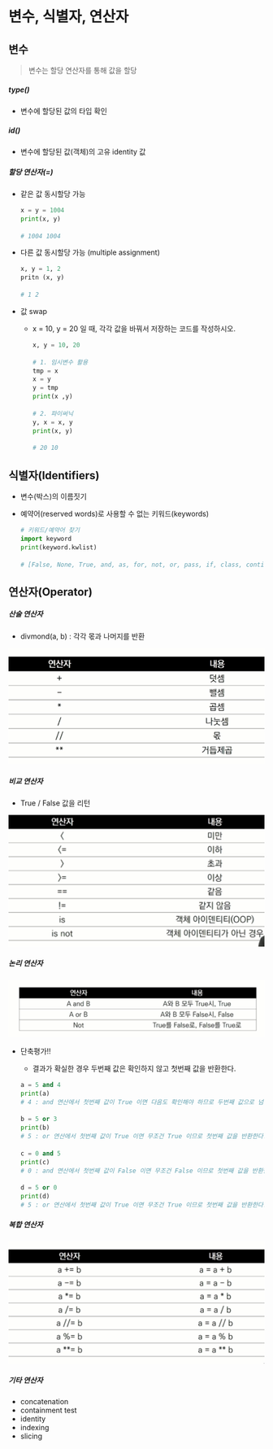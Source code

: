 # 변수, 식별자, 연산자

## 변수

> 변수는 할당 연산자를 통해 값을 할당

##### type() 

- 변수에 할당된 값의 타입 확인

##### id()

- 변수에 할당된 값(객체)의 고유 identity 값

##### 할당 연산자(=)

- 같은 값 동시할당 가능

  ```python
  x = y = 1004
  print(x, y)
  
  # 1004 1004
  ```

- 다른 값 동시할당 가능 (multiple assignment)

  ```python
  x, y = 1, 2
  pritn (x, y)
  
  # 1 2
  ```

- 값 swap

  - x = 10, y = 20 일 때, 각각 값을 바꿔서 저장하는 코드를 작성하시오.

    ```python
    x, y = 10, 20
    
    # 1. 임시변수 활용
    tmp = x
    x = y
    y = tmp
    print(x ,y)
    
    # 2. 파이써닉
    y, x = x, y
    print(x, y)
    
    # 20 10
    ```

    

## 식별자(Identifiers)

- 변수(박스)의 이름짓기

- 예약어(reserved words)로 사용할 수 없는 키워드(keywords)

  ```python
  # 키워드/예약어 찾기
  import keyword
  print(keyword.kwlist)
  
  # [False, None, True, and, as, for, not, or, pass, if, class, continue,...]
  ```

  

## 연산자(Operator)

##### 산술 연산자

- divmond(a, b) : 각각 몫과 나머지를 반환

<img src="Python_Variable,Identifier, Operator.assets/1.png">

##### 비교 연산자

- True / False 값을 리턴

<img src="Python_Variable,Identifier, Operator.assets/2.png">



##### 논리 연산자

<img src="Python_Variable,Identifier, Operator.assets/3.png">



- 단축평가!!

  - 결과가 확실한 경우 두번째 값은 확인하지 않고 첫번째 값을 반환한다.

  ```python
  a = 5 and 4
  print(a)
  # 4 : and 연산에서 첫번째 값이 True 이면 다음도 확인해야 하므로 두번째 값으로 넘어간다.
  
  b = 5 or 3
  print(b)
  # 5 : or 연산에서 첫번째 값이 True 이면 무조건 True 이므로 첫번째 값을 반환한다.
  
  c = 0 and 5
  print(c)
  # 0 : and 연산에서 첫번째 값이 False 이면 무조건 False 이므로 첫번째 값을 반환한다.
  
  d = 5 or 0
  print(d)
  # 5 : or 연산에서 첫번째 값이 True 이면 무조건 True 이므로 첫번째 값을 반환한다.
  ```

  

##### 복합 연산자



<img src="Python_Variable,Identifier, Operator.assets/4.png">



##### 기타 연산자

- concatenation
- containment test
- identity
- indexing
- slicing
